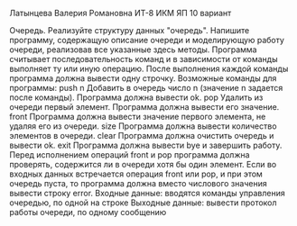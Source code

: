 Латынцева Валерия Романовна ИТ-8 ИКМ ЯП
10 вариант

Очередь. Реализуйте структуру данных "очередь". Напишите программу,
содержащую описание очереди и моделирующую работу очереди, реализовав
все указанные здесь методы. Программа считывает последовательность
команд и в зависимости от команды выполняет ту или иную операцию. После
выполнения каждой команды программа должна вывести одну строчку.
Возможные команды для программы:
push n Добавить в очередь число n (значение n задается после команды).
Программа должна вывести ok.
pop Удалить из очереди первый элемент. Программа должна вывести его
значение.
front Программа должна вывести значение первого элемента, не удаляя его из
очереди.
size Программа должна вывести количество элементов в очереди.
clear Программа должна очистить очередь и вывести ok.
exit Программа должна вывести bye и завершить работу.
Перед исполнением операций front и pop программа должна проверять,
содержится ли в очереди хотя бы один элемент. Если во входных данных
встречается операция front или pop, и при этом очередь пуста, то программа
должна вместо числового значения вывести строку error.
Входные данные: вводятся команды управления очередью, по одной на строке
Выходные данные: вывести протокол работы очереди, по одному сообщению


